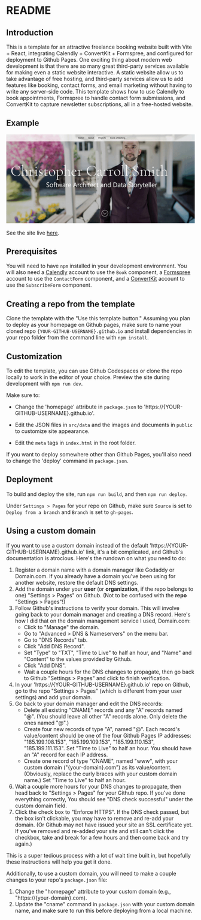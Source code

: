 # README

## Introduction

This is a template for an attractive freelance booking website built with Vite + React, integrating Calendly + ConvertKit + Formspree, and configured for deployment to Github Pages. One exciting thing about modern web development is that there are so many great third-party services available for making even a static website interactive. A static website allow us to take advantage of free hosting, and third-party services allow us to add features like booking, contact forms, and email marketing without having to write any server-side code. This template shows how to use Calendly to book appointments, Formspree to handle contact form submissions, and ConvertKit to capture newsletter subscriptions, all in a free-hosted website.

## Example

![Site preview](site-preview.gif "Site preview")

See the site live [here](https://chriscarrollsmith.github.io/).

## Prerequisites

You will need to have `npm` installed in your development environment. You will also need a [Calendly](https://calendly.com/) account to use the `Book` component, a [Formspree](https://formspree.io/) account to use the `ContactForm` component, and a [ConvertKit](https://convertkit.com/) account to use the `SubscribeForm` component.

## Creating a repo from the template

Clone the template with the "Use this template button." Assuming you plan to deploy as your homepage on Github pages, make sure to name your cloned repo `{YOUR-GITHUB-USERNAME}.github.io` and install dependencies in your repo folder from the command line with `npm install`.

## Customization

To edit the template, you can use Github Codespaces or clone the repo locally to work in the editor of your choice. Preview the site during development with `npm run dev`.

Make sure to:

- Change the 'homepage' attribute in `package.json` to 'https://{YOUR-GITHUB-USERNAME}.github.io'.

- Edit the JSON files in `src/data` and the images and documents in `public` to customize site appearance. 

- Edit the `meta` tags in `index.html` in the root folder.

If you want to deploy somewhere other than Github Pages, you'll also need to change the 'deploy' command in `package.json`.

## Deployment

To build and deploy the site, run `npm run build`, and then `npm run deploy`.

Under `Settings > Pages` for your repo on Github, make sure `Source` is set to `Deploy from a branch` and `Branch` is set to `gh-pages`.

## Using a custom domain

If you want to use a custom domain instead of the default 'https://{YOUR-GITHUB-USERNAME}.github.io' link, it's a bit complicated, and Github's documentation is atrocious. Here's the rundown on what you need to do:

1. Register a domain name with a domain manager like Godaddy or Domain.com. If you already have a domain you've been using for another website, restore the default DNS settings.
2. Add the domain under your **user** (or **organization**, if the repo belongs to one) "Settings > Pages" on Github. (Not to be confused with the **repo** "Settings > Pages"!)
3. Follow Github's instructions to verify your domain. This will involve going back to your domain manager and creating a DNS record. Here's how I did that on the domain management service I used, Domain.com:
   - Click to "Manage" the domain.
   - Go to "Advanced > DNS & Nameservers" on the menu bar.
   - Go to "DNS Records" tab.
   - Click "Add DNS Record".
   - Set "Type" to "TXT", "Time to Live" to half an hour, and "Name" and "Content" to the values provided by Github.
   - Click "Add DNS".
   - Wait a couple hours for the DNS changes to propagate, then go back to Github "Settings > Pages" and click to finish verification.
4. In your 'https://{YOUR-GITHUB-USERNAME}.github.io' repo on Github, go to the repo "Settings > Pages" (which is different from your user settings) and add your domain.
5. Go back to your domain manager and edit the DNS records:
   - Delete all existing "CNAME" records and any "A" records named "@". (You should leave all other "A" records alone. Only delete the ones named "@".)
   - Create four new records of type "A", named "@". Each record's value/content should be one of the four Github Pages IP addresses: "185.199.108.153", "185.199.109.153", "185.199.110.153", "185.199.111.153". Set "Time to Live" to half an hour. You should have an "A" record for each IP address. 
   - Create one record of type "CNAME", named "www", with your custom domain ("{your-domain}.com") as its value/content. (Obviously, replace the curly braces with your custom domain name.) Set "Time to Live" to half an hour.
6. Wait a couple more hours for your DNS changes to propagate, then head back to "Settings > Pages" for your Github repo. If you've done everything correctly, You should see "DNS check successful" under the custom domain field.
7. Click the check box to "Enforce HTTPS". If the DNS check passed, but the box isn't clickable, you may have to remove and re-add your domain. (Or Github may not have issued your site an SSL certificate yet. If you've removed and re-added your site and still can't click the checkbox, take and break for a few hours and then come back and try again.)

This is a super tedious process with a lot of wait time built in, but hopefully these instructions will help you get it done.

Additionally, to use a custom domain, you will need to make a couple changes to your repo's `package.json` file:

1. Change the "homepage" attribute to your custom domain (e.g., "https://{your-domain}.com).
2. Update the "cname" command in `package.json` with your custom domain name, and make sure to run this before deploying from a local machine.
